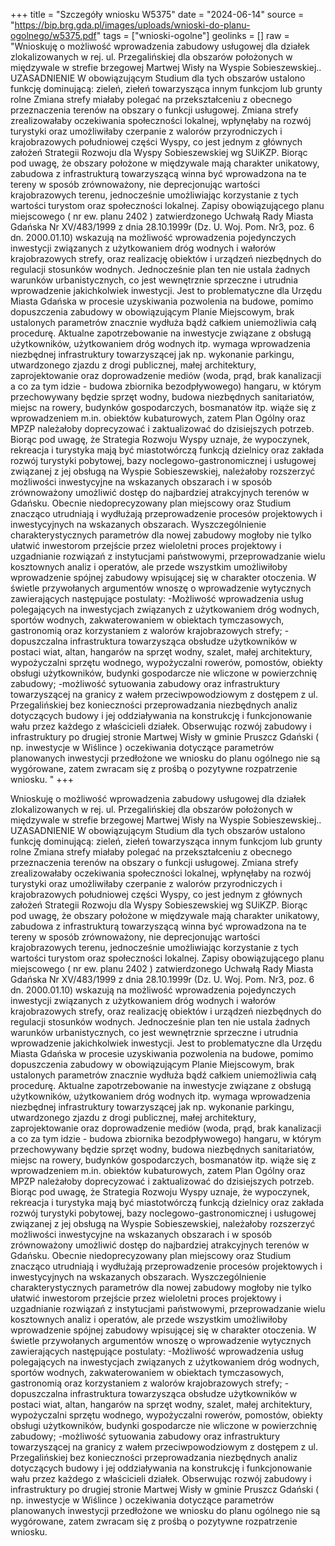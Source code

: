 +++
title = "Szczegóły wniosku W5375"
date = "2024-06-14"
source = "https://bip.brg.gda.pl/images/uploads/wnioski-do-planu-ogolnego/w5375.pdf"
tags = ["wnioski-ogolne"]
geolinks = []
raw = "Wnioskuję o możliwość wprowadzenia zabudowy usługowej dla działek zlokalizowanych w rej. ul. Przegalińskiej dla obszarów położonych w międzywale w strefie brzegowej Martwej Wisły na Wyspie Sobieszewskiej.. UZASADNIENIE W obowiązującym Studium dla tych obszarów ustalono funkcję dominującą: zieleń, ziełeń towarzysząca innym funkcjom lub grunty rolne Zmiana strefy miałaby polegać na przekształceniu z obecnego przeznaczenia terenów na obszary o funkcji usługowej. Zmiana strefy zrealizowałaby oczekiwania społeczności lokalnej, wpłynęłaby na rozwój turystyki oraz umożliwiłaby czerpanie z walorów przyrodniczych i krajobrazowych południowej części Wyspy, co jest jednym z głównych założeń Strategii Rozwoju dla Wyspy Sobieszewskiej wg SUiKZP. Biorąc pod uwagę, że obszary położone w międzywale mają charakter unikatowy, zabudowa z infrastrukturą towarzyszącą winna być wprowadzona na te tereny w sposób zrównoważony, nie deprecjonując wartości krajobrazowych terenu, jednocześnie umożliwiając korzystanie z tych wartości turystom oraz społeczności lokalnej. Zapisy obowiązującego planu miejscowego ( nr ew. planu 2402 ) zatwierdzonego Uchwałą Rady Miasta Gdańska Nr XV/483/1999 z dnia 28.10.1999r (Dz. U. Woj. Pom. Nr3, poz. 6 dn. 2000.01.10) wskazują na możliwość wprowadzenia pojedynczych inwestycji związanych z użytkowaniem dróg wodnych i wałorów krajobrazowych strefy, oraz realizację obiektów i urządzeń niezbędnych do regulacji stosunków wodnych. Jednocześnie plan ten nie ustala żadnych warunków urbanistycznych, co jest wewnętrznie sprzeczne i utrudnia wprowadzenie jakichkolwiek inwestycji. Jest to problematyczne dla Urzędu Miasta Gdańska w procesie uzyskiwania pozwolenia na budowe, pomimo dopuszczenia zabudowy w obowiązującym Planie Miejscowym, brak ustalonych parametrów znacznie wydłuża bądź całkiem uniemożliwia całą procedurę. Aktualne zapotrzebowanie na inwestycje związane z obsługą użytkowników, użytkowaniem dróg wodnych itp. wymaga wprowadzenia niezbędnej infrastruktury towarzyszącej jak np. wykonanie parkingu, utwardzonego zjazdu z drogi publicznej, małej architektury, zaprojektowanie oraz doprowadzenie mediów (woda, prąd, brak kanalizacji a co za tym idzie - budowa zbiornika bezodpływowego) hangaru, w którym przechowywany będzie sprzęt wodny, budowa niezbędnych sanitariatów, miejsc na rowery, budynków gospodarczych, bosmanatów itp. wiąże się z wprowadzeniem m.in. obiektów kubaturowych, zatem Plan Ogólny oraz MPZP należałoby doprecyzować i zaktualizować do dzisiejszych potrzeb. Biorąc pod uwagę, że Strategia Rozwoju Wyspy uznaje, że wypoczynek, rekreacja i turystyka mają być miastotwórczą funkcją dzielnicy oraz zakłada rozwój turystyki pobytowej, bazy noclegowo-gastronomicznej i usługowej związanej z jej obsługą na Wyspie Sobieszewskiej, należałoby rozszerzyć możliwości inwestycyjne na wskazanych obszarach i w sposób zrównoważony umożliwić dostęp do najbardziej atrakcyjnych terenów w Gdańsku. Obecnie niedoprecyzowany plan miejscowy oraz Studium znacząco utrudniają i wydłużają przeprowadzenie procesów projektowych i inwestycyjnych na wskazanych obszarach. Wyszczególnienie charakterystycznych parametrów dla nowej zabudowy mogłoby nie tylko ułatwić inwestorom przejście przez wieloletni proces projektowy i uzgadnianie rozwiązań z instytucjami państwowymi, przeprowadzanie wielu kosztownych analiz i operatów, ale przede wszystkim umożliwiłoby wprowadzenie spójnej zabudowy wpisującej się w charakter otoczenia. W świetle przywołanych argumentów wnoszę o wprowadzenie wytycznych zawierających następujące postulaty: -Możliwość wprowadzenia usług polegających na inwestycjach związanych z użytkowaniem dróg wodnych, sportów wodnych, zakwaterowaniem w obiektach tymczasowych, gastronomią oraz korzystaniem z walorów krajobrazowych strefy; -dopuszczalna infrastruktura towarzysząca obsłudze użytkowników w postaci wiat, altan, hangarów na sprzęt wodny, szalet, małej architektury, wypożyczalni sprzętu wodnego, wypożyczalni rowerów, pomostów, obiekty obsługi użytkowników, budynki gospodarcze nie wliczone w powierzchnię zabudowy; -możliwość sytuowania zabudowy oraz infrastruktury towarzyszącej na granicy z wałem przeciwpowodziowym z dostępem z ul. Przegalińskiej bez konieczności przeprowadzania niezbędnych analiz dotyczących budowy i jej oddziaływania na konstrukcję i funkcjonowanie wału przez każdego z właścicieli działek. Obserwując rozwój zabudowy i infrastruktury po drugiej stronie Martwej Wisły w gminie Pruszcz Gdański ( np. inwestycje w Wiślince ) oczekiwania dotyczące parametrów planowanych inwestycji przedłożone we wniosku do planu ogólnego nie są wygórowane, zatem zwracam się z prośbą o pozytywne rozpatrzenie wniosku. "
+++

Wnioskuję o możliwość wprowadzenia zabudowy usługowej dla działek zlokalizowanych w rej. ul.
Przegalińskiej dla obszarów położonych w międzywale w strefie brzegowej Martwej Wisły na Wyspie Sobieszewskiej..
UZASADNIENIE
W obowiązującym Studium dla tych obszarów ustalono funkcję dominującą:
zieleń, ziełeń towarzysząca innym funkcjom lub grunty rolne
Zmiana strefy miałaby polegać na przekształceniu z obecnego przeznaczenia
terenów na obszary o funkcji usługowej. Zmiana strefy zrealizowałaby oczekiwania
społeczności lokalnej, wpłynęłaby na rozwój turystyki oraz umożliwiłaby czerpanie z walorów
przyrodniczych i krajobrazowych południowej części Wyspy, co jest jednym z głównych
założeń Strategii Rozwoju dla Wyspy Sobieszewskiej wg SUiKZP. Biorąc pod uwagę, że
obszary położone w międzywale mają charakter unikatowy, zabudowa z infrastrukturą
towarzyszącą winna być wprowadzona na te tereny w sposób zrównoważony, nie
deprecjonując wartości krajobrazowych terenu, jednocześnie umożliwiając korzystanie z
tych wartości turystom oraz społeczności lokalnej.
Zapisy obowiązującego planu miejscowego ( nr ew. planu 2402 ) zatwierdzonego
Uchwałą Rady Miasta Gdańska Nr XV/483/1999 z dnia 28.10.1999r (Dz. U. Woj. Pom. Nr3,
poz. 6 dn. 2000.01.10) wskazują na możliwość wprowadzenia pojedynczych inwestycji
związanych z użytkowaniem dróg wodnych i wałorów krajobrazowych strefy, oraz realizację
obiektów i urządzeń niezbędnych do regulacji stosunków wodnych. Jednocześnie plan ten
nie ustala żadnych warunków urbanistycznych, co jest wewnętrznie sprzeczne i utrudnia
wprowadzenie jakichkolwiek inwestycji. Jest to problematyczne dla Urzędu Miasta Gdańska
w procesie uzyskiwania pozwolenia na budowe, pomimo dopuszczenia zabudowy w
obowiązującym Planie Miejscowym, brak ustalonych parametrów znacznie wydłuża bądź
całkiem uniemożliwia całą procedurę.
Aktualne zapotrzebowanie na inwestycje związane z obsługą użytkowników,
użytkowaniem dróg wodnych itp. wymaga wprowadzenia niezbędnej infrastruktury
towarzyszącej jak np. wykonanie parkingu, utwardzonego zjazdu z drogi publicznej, małej
architektury, zaprojektowanie oraz doprowadzenie mediów (woda, prąd, brak kanalizacji a co
za tym idzie - budowa zbiornika bezodpływowego) hangaru, w którym przechowywany
będzie sprzęt wodny, budowa niezbędnych sanitariatów, miejsc na rowery, budynków
gospodarczych, bosmanatów itp. wiąże się z wprowadzeniem m.in. obiektów kubaturowych,
zatem Plan Ogólny oraz MPZP należałoby doprecyzować i zaktualizować do dzisiejszych
potrzeb. Biorąc pod uwagę, że Strategia Rozwoju Wyspy uznaje, że wypoczynek,
rekreacja i turystyka mają być miastotwórczą funkcją dzielnicy oraz zakłada rozwój
turystyki pobytowej, bazy noclegowo-gastronomicznej i usługowej związanej z jej
obsługą na Wyspie Sobieszewskiej, należałoby rozszerzyć możliwości inwestycyjne na
wskazanych obszarach i w sposób zrównoważony umożliwić dostęp do najbardziej
atrakcyjnych terenów w Gdańsku.
Obecnie niedoprecyzowany plan miejscowy oraz Studium znacząco utrudniają i
wydłużają przeprowadzenie procesów projektowych i inwestycyjnych na wskazanych
obszarach. Wyszczególnienie charakterystycznych parametrów dla nowej zabudowy
mogłoby nie tylko ułatwić inwestorom przejście przez wieloletni proces projektowy i
uzgadnianie rozwiązań z instytucjami państwowymi, przeprowadzanie wielu kosztownych
analiz i operatów, ale przede wszystkim umożliwiłoby wprowadzenie spójnej zabudowy
wpisującej się w charakter otoczenia.
W świetle przywołanych argumentów wnoszę o wprowadzenie wytycznych
zawierających następujące postulaty:
-Możliwość wprowadzenia usług polegających na inwestycjach związanych z użytkowaniem
dróg wodnych, sportów wodnych, zakwaterowaniem w obiektach tymczasowych,
gastronomią oraz korzystaniem z walorów krajobrazowych strefy;
-dopuszczalna infrastruktura towarzysząca obsłudze użytkowników w postaci wiat, altan,
hangarów na sprzęt wodny, szalet, małej architektury, wypożyczalni sprzętu wodnego,
wypożyczalni rowerów, pomostów, obiekty obsługi użytkowników, budynki gospodarcze nie
wliczone w powierzchnię zabudowy;
-możliwość sytuowania zabudowy oraz infrastruktury towarzyszącej na granicy z wałem
przeciwpowodziowym z dostępem z ul. Przegalińskiej bez konieczności przeprowadzania
niezbędnych analiz dotyczących budowy i jej oddziaływania na konstrukcję i
funkcjonowanie wału przez każdego z właścicieli działek.
Obserwując rozwój zabudowy i infrastruktury po drugiej stronie Martwej Wisły w
gminie Pruszcz Gdański ( np. inwestycje w Wiślince ) oczekiwania dotyczące parametrów
planowanych inwestycji przedłożone we wniosku do planu ogólnego nie są wygórowane,
zatem zwracam się z prośbą o pozytywne rozpatrzenie wniosku.



